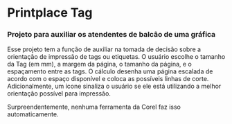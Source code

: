 # Printplace Tag
### Projeto para auxiliar os atendentes de balcão de uma gráfica

Esse projeto tem a função de auxiliar na tomada de decisão sobre a orientação de impressão de tags ou etiquetas.
O usuário escolhe o tamanho da Tag (em mm), a margem da página, o tamanho da página, e o espaçamento entre as tags.
O cálculo desenha uma página escalada de acordo com o espaço disponível e coloca as possíveis linhas de corte.
Adicionalmente, um ícone sinaliza o usuário se ele está utilizando a melhor orientação possível para impressão.

Surpreendentemente, nenhuma ferramenta da Corel faz isso automaticamente.
